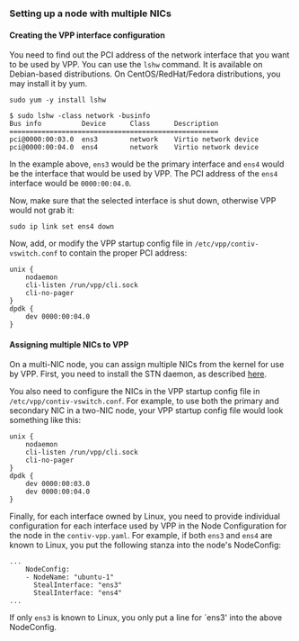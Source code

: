 ### Setting up a node with multiple NICs

#### Creating the VPP interface configuration
You need to find out the PCI address of the network interface that you want
to be used by VPP. You can use the `lshw` command.  It is available on Debian-based
distributions. On CentOS/RedHat/Fedora distributions, you may install it by
yum.
```
sudo yum -y install lshw
```

```
$ sudo lshw -class network -businfo
Bus info          Device      Class      Description
====================================================
pci@0000:00:03.0  ens3        network    Virtio network device
pci@0000:00:04.0  ens4        network    Virtio network device
```

In the example above, `ens3` would be the primary interface and `ens4` would
be the interface that would be used by VPP. The PCI address of the `ens4`
interface would be `0000:00:04.0`.

Now, make sure that the selected interface is shut down, otherwise VPP
would not grab it:
```
sudo ip link set ens4 down
```

Now, add, or modify the VPP startup config file in `/etc/vpp/contiv-vswitch.conf`
to contain the proper PCI address:
```
unix {
    nodaemon
    cli-listen /run/vpp/cli.sock
    cli-no-pager
}
dpdk {
    dev 0000:00:04.0
}
```

#### Assigning multiple NICs to VPP
On a multi-NIC node, you can assign multiple NICs from the kernel
for use by VPP. First, you need to install the STN daemon, as described 
[here][1]. 

You also need to configure the NICs in the VPP startup config file
in `/etc/vpp/contiv-vswitch.conf`. For example, to use both the primary and
secondary NIC in a two-NIC node, your VPP startup config file would look
something like this:

```
unix {
    nodaemon
    cli-listen /run/vpp/cli.sock
    cli-no-pager
}
dpdk {
    dev 0000:00:03.0
    dev 0000:00:04.0
}
```

Finally, for each interface owned by Linux, you need to provide individual
configuration for each interface used by VPP in the Node Configuration for the
node in the `contiv-vpp.yaml`. For example, if both `ens3` and `ens4` are
known to Linux, you put the following stanza into the node's NodeConfig:
```
...
    NodeConfig:
    - NodeName: "ubuntu-1"
      StealInterface: "ens3"
      StealInterface: "ens4"
...
``` 

If only `ens3` is known to Linux, you only put a line for `ens3' into the 
above NodeConfig.

[1]: SINGLE_NIC_SETUP.md
